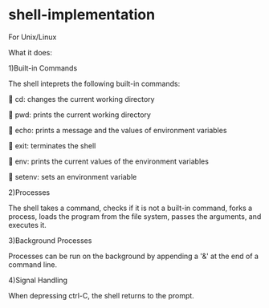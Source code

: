 # shell-implementation
For Unix/Linux

What it does:

1)Built-in Commands

The shell inteprets the following built-in commands:

 cd: changes the current working directory

 pwd: prints the current working directory

 echo: prints a message and the values of environment variables

 exit: terminates the shell

 env: prints the current values of the environment variables

 setenv: sets an environment variable


2)Processes

The shell takes a command, checks if it is not a built-in command, forks a process, loads the program from the file system, passes the arguments, and executes it.

3)Background Processes

Processes can be run on the background by appending a '&' at the end of a command line.

4)Signal Handling

When depressing ctrl-C, the shell returns to the prompt.
